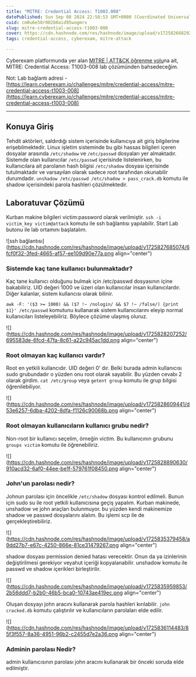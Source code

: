 ```yaml
---
title: "MITRE: Credential Access: T1003.008"
datePublished: Sun Sep 08 2024 22:58:53 GMT+0000 (Coordinated Universal Time)
cuid: cm0u6e58r002b0aid95wogmrx
slug: mitre-credential-access-t1003-008
cover: https://cdn.hashnode.com/res/hashnode/image/upload/v1725826682929/ceba42f1-f1df-448c-9812-105baa2f0b54.png
tags: credential-access, cyberexam, mitre-attack

---
```


Cyberexam platformunda yer alan [MITRE | ATT&CK öğrenme yolu](https://learn.cyberexam.io/learning-modules/mitre-att-ck)na ait, MITRE: Credential Access: T1003-008 lab çözümünden bahsedeceğim.

Not: Lab bağlantı adresi - [https://learn.cyberexam.io/challenges/mitre/credential-access/mitre-credential-access-t1003-008](https://learn.cyberexam.io/challenges/mitre/credential-access/mitre-credential-access-t1003-008)

---

## Konuya Giriş

Tehdit aktörleri, saldırdığı sistem içerisinde kullanıcıya ait giriş bilgilerine erişebilmektedir. Linux işletim sisteminde bu gibi hassas bilgileri içeren dosyalar arasında `/etc/shadow` ve `/etc/passwd` dosyaları yer almaktadır. Sistemde olan kullanıcılar `/etc/passwd` içerisinde listelenirken, bu kullanıcılara ait parolanın hash bilgisi `/etc/shadow` dosyası içerisinde tutulmaktadır ve varsayılan olarak sadece root tarafından okunabilir durumdadır. `unshadow /etc/passwd /etc/shadow > pass_crack.db` komutu ile shadow içerisindeki parola hashleri çözülmektedir.

## Laboratuvar Çözümü

Kurban makine bilgileri victim:password olarak verilmiştir. `ssh -i victim_key victim@attack` komutu ile ssh bağlantısı yapılabilir. Start Lab butonu ile lab ortamını başlatalım.

![ssh bağlantısı](https://cdn.hashnode.com/res/hashnode/image/upload/v1725827685074/6fcf0f32-3fed-4665-af57-ee109d90e77a.png align="center")

### Sistemde kaç tane kullanıcı bulunmaktadır?

Kaç tane kullanıcı olduğunu bulmak için /etc/passwd dosyasının içine bakabiliriz. UID değeri 1000 ve üzeri olan kullanıcılar insan kullanıcılardır. Diğer kalanlar, sistem kullancısı olarak bilinir.

`awk -F: '($3 >= 1000) && ($7 !~ /nologin/ && $7 !~ /false/) {print $1}' /etc/passwd` komutunu kullanarak sistem kullanıcılarını eleyip normal kullanıcıları listeleyebiliriz. Böylece çözüme ulaşmış oluruz.

![](https://cdn.hashnode.com/res/hashnode/image/upload/v1725828207252/695583de-6fcd-47fa-8c61-a22c945ac1dd.png align="center")

### Root olmayan kaç kullanıcı vardır?

Root en yetkili kullancıdır. UID değeri 0' dır. Belki burada admin kullanıcısı sudo grubundadır o yüzden onu root olarak sayabilir. Bu yüzden cevabı 2 olarak girdim. `cat /etc/group` veya `getent group` komutu ile grup bilgisi öğrenilebiliyor.

![](https://cdn.hashnode.com/res/hashnode/image/upload/v1725828609441/d53e6257-6dba-4202-8dfa-f1126c90068b.png align="center")

### Root olmayan kullanıcıların kullanıcı grubu nedir?

Non-root bir kullanıcı seçelim, örneğin victim. Bu kullanıcının grubunu `groups victim` komutu ile öğrenebiliriz.

![](https://cdn.hashnode.com/res/hashnode/image/upload/v1725828890630/910acd32-6af0-44ee-be1f-579761f08450.png align="center")

### John'un parolası nedir?

Johnun parolası için öncelikle `/etc/shadow` dosyası kontrol edilmeli. Bunun için sudo su ile root yetkili kullanıcısına geçiş yapalım. Kurban makinede, unshadow ve john araçları bulunmuyor. bu yüzden kendi makinemize shadow ve passwd dosyalarını alalım. Bu işlemi scp ile de gerçekleştirebiliriz.

![](https://cdn.hashnode.com/res/hashnode/image/upload/v1725835379458/a9dd27b7-e67c-4250-866e-81ce31479267.png align="center")

shadow dosyası permission denied hatası verecektir. Onun da ya izinlerinin değiştirilmesi gerekiyor veyahut içeriği kopyalanabilir. unshadow komutu ile passwd ve shadow içerikleri birleştirilir.

![](https://cdn.hashnode.com/res/hashnode/image/upload/v1725835959853/2b56ddd7-b2b0-46b5-bca0-10743ae419ec.png align="center")

Oluşan dosyayı john aracını kullanarak parola hashleri kırılabilir. `john cracked.db` komutu çalıştırılır ve kullanıcıların parolaları elde edilir.

![](https://cdn.hashnode.com/res/hashnode/image/upload/v1725836114483/85f3f557-8a36-4951-96b2-c2455d7e2a36.png align="center")

### Adminin parolası Nedir?

admin kullanıcısının parolası john aracını kullanarak bir önceki soruda elde edilmiştir.